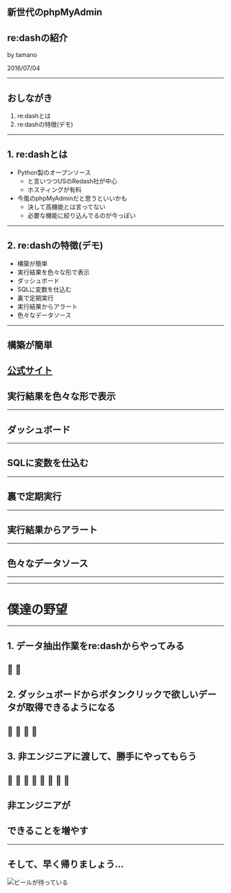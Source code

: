 ## 新世代のphpMyAdmin
## re:dashの紹介
by tamano

2016/07/04

---
## おしながき

1. re:dashとは
2. re:dashの特徴(デモ)

---
## 1. re:dashとは
- Python製のオープンソース
    - と言いつつUSのRedash社が中心
    - ホスティングが有料
- 今風のphpMyAdminだと思うといいかも
    - 決して高機能とは言ってない
    - 必要な機能に絞り込んでるのが今っぽい

***
## 2. re:dashの特徴(デモ)
- 構築が簡単
- 実行結果を色々な形で表示
- ダッシュボード
- SQLに変数を仕込む
- 裏で定期実行
- 実行結果からアラート
- 色々なデータソース

---
## 構築が簡単
[公式サイト](http://redash.io/)
---
## 実行結果を色々な形で表示
---
## ダッシュボード
---
## SQLに変数を仕込む
---
## 裏で定期実行
---
## 実行結果からアラート
---
## 色々なデータソース
***
***
# 僕達の野望
---
## 1. データ抽出作業をre:dashからやってみる
:metal: :metal:
---
## 2. ダッシュボードからボタンクリックで欲しいデータが取得できるようになる
:metal: :metal: :metal: :metal:
---
## 3. 非エンジニアに渡して、勝手にやってもらう
:metal: :metal: :metal: :metal: :metal: :metal: :metal: :metal:
---
## 非エンジニアが
## できることを増やす

***
## そして、早く帰りましょう...

![ビールが待っている](images/wiskey.jpg)


